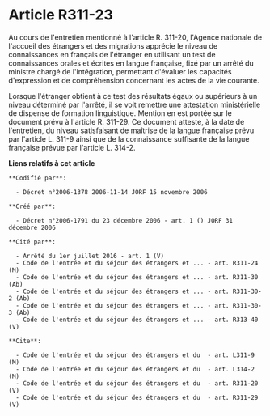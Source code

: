 # Article R311-23

Au cours de l'entretien mentionné à l'article R. 311-20, l'Agence nationale de l'accueil des étrangers et des migrations
apprécie le niveau de connaissances en français de l'étranger en utilisant un test de connaissances orales et écrites en
langue française, fixé par un arrêté du ministre chargé de l'intégration, permettant d'évaluer les capacités d'expression et
de compréhension concernant les actes de la vie courante.

Lorsque l'étranger obtient à ce test des résultats égaux ou supérieurs à un niveau déterminé par l'arrêté, il se voit
remettre une attestation ministérielle de dispense de formation linguistique. Mention en est portée sur le document prévu à
l'article R. 311-29. Ce document atteste, à la date de l'entretien, du niveau satisfaisant de maîtrise de la langue française
prévu par l'article L. 311-9 ainsi que de la connaissance suffisante de la langue française prévue par l'article L. 314-2.

**Liens relatifs à cet article**

	**Codifié par**:

	  - Décret n°2006-1378 2006-11-14 JORF 15 novembre 2006

	**Créé par**:

	  - Décret n°2006-1791 du 23 décembre 2006 - art. 1 () JORF 31 décembre 2006

	**Cité par**:

	  - Arrêté du 1er juillet 2016 - art. 1 (V)
	  - Code de l'entrée et du séjour des étrangers et ... - art. R311-24 (M)
	  - Code de l'entrée et du séjour des étrangers et ... - art. R311-30 (Ab)
	  - Code de l'entrée et du séjour des étrangers et ... - art. R311-30-2 (Ab)
	  - Code de l'entrée et du séjour des étrangers et ... - art. R311-30-3 (Ab)
	  - Code de l'entrée et du séjour des étrangers et ... - art. R313-40 (V)

	**Cite**:

	  - Code de l'entrée et du séjour des étrangers et du  - art. L311-9 (M)
	  - Code de l'entrée et du séjour des étrangers et du  - art. L314-2 (M)
	  - Code de l'entrée et du séjour des étrangers et du  - art. R311-20 (V)
	  - Code de l'entrée et du séjour des étrangers et du  - art. R311-29 (V)
